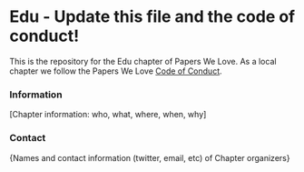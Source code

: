# Edu - Update this file and the code of conduct!

This is the repository for the Edu chapter of Papers We Love. As a local chapter we follow the Papers We Love [Code of Conduct](https://github.com/papers-we-love/edu/blob/main/code-of-conduct.md).

### Information

[Chapter information: who, what, where, when, why]

### Contact

{Names and contact information (twitter, email, etc) of Chapter organizers}
